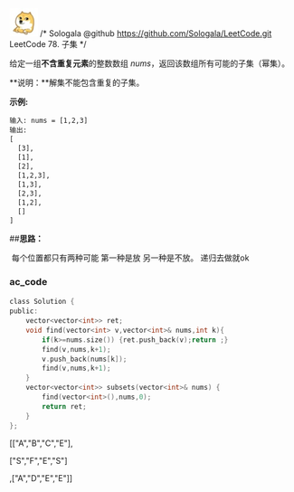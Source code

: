 ![](https://github.com/Sologala/SomeThings/blob/master/face.jpg?raw=true)
/*
    Sologala   @github    https://github.com/Sologala/LeetCode.git
    LeetCode   78. 子集
*/

给定一组**不含重复元素**的整数数组 *nums*，返回该数组所有可能的子集（幂集）。

**说明：**解集不能包含重复的子集。

**示例:**

```
输入: nums = [1,2,3]
输出:
[
  [3],
  [1],
  [2],
  [1,2,3],
  [1,3],
  [2,3],
  [1,2],
  []
]
```

##**思路：** 

​	每个位置都只有两种可能 第一种是放 另一种是不放。 递归去做就ok

### **ac_code**
```c
class Solution {
public:
    vector<vector<int>> ret;
    void find(vector<int> v,vector<int>& nums,int k){
        if(k>=nums.size()) {ret.push_back(v);return ;}
        find(v,nums,k+1);
        v.push_back(nums[k]);
        find(v,nums,k+1);
    }
    vector<vector<int>> subsets(vector<int>& nums) {
        find(vector<int>(),nums,0);
        return ret;
    }
};
```

[["A","B","C","E"],

["S","F","E","S"]

,["A","D","E","E"]]